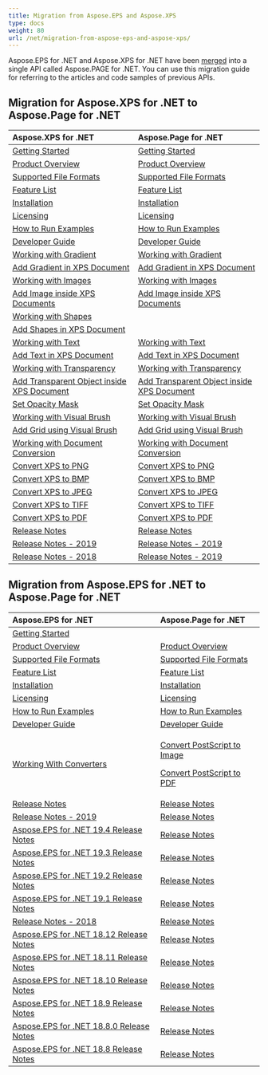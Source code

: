 ```yaml
---
title: Migration from Aspose.EPS and Aspose.XPS
type: docs
weight: 80
url: /net/migration-from-aspose-eps-and-aspose-xps/
---
```


Aspose.EPS for .NET and Aspose.XPS for .NET have been [merged](https://blog.aspose.com/2019/08/16/manipulate-xps-and-eps-documents-using-aspose.page/) into a single API called Aspose.PAGE for .NET. You can use this migration guide for referring to the articles and code samples of previous APIs.
## **Migration for Aspose.XPS for .NET to Aspose.Page for .NET**

|**Aspose.XPS for .NET**|**Aspose.Page for .NET**|
| :- | :- |
|[Getting Started](https://docs-old.aspose.com/display/xpsnet/Getting+Started)|[Getting Started](/page/net/getting-started-html/)|
|[Product Overview](https://docs-old.aspose.com/display/xpsnet/Product+Overview)|[Product Overview](/page/net/product-overview-html/)|
|[Supported File Formats](https://docs-old.aspose.com/display/xpsnet/Supported+File+Formats)|[Supported File Formats](/page/net/supported-file-formats-html/)|
|[Feature List](https://docs-old.aspose.com/display/xpsnet/Feature+List)|[Feature List](/page/net/feature-list-html/)|
|[Installation](https://docs-old.aspose.com/display/xpsnet/Installation)|[Installation](/page/net/installation-html/)|
|[Licensing](https://docs-old.aspose.com/display/xpsnet/Licensing)|[Licensing](/page/net/licensing-html/)|
|[How to Run Examples](https://docs-old.aspose.com/display/xpsnet/How+to+Run+Examples)|[How to Run Examples](/page/net/how-to-run-examples-html/)|
|[Developer Guide](https://docs-old.aspose.com/display/xpsnet/Developer+Guide)|[Developer Guide](/page/net/developer-guide-html/)|
|[Working with Gradient](https://docs-old.aspose.com/display/xpsnet/Working+with+Gradient)|[Working with Gradient](/page/net/working-with-gradient-html/)|
|[Add Gradient in XPS Document](https://docs-old.aspose.com/display/xpsnet/Add+Gradient+in+XPS+Document)|[Add Gradient in XPS Document](/page/net/add-gradient-in-xps-document-html/)|
|[Working with Images](https://docs-old.aspose.com/display/xpsnet/Working+with+Images)|[Working with Images](/page/net/working-with-images-html/)|
|[Add Image inside XPS Documents](https://docs-old.aspose.com/display/xpsnet/Add+Image+inside+XPS+Documents)|[Add Image inside XPS Documents](/page/net/add-image-inside-xps-documents-html/)|
|[Working with Shapes](https://docs-old.aspose.com/display/xpsnet/Working+with+Shapes)| |
|[Add Shapes in XPS Document](https://docs-old.aspose.com/display/xpsnet/Add+Shapes+in+XPS+Document)| |
|[Working with Text](https://docs-old.aspose.com/display/xpsnet/Working+with+Text)|[Working with Text](/page/net/working-with-text-html/)|
|[Add Text in XPS Document](https://docs-old.aspose.com/display/xpsnet/Add+Text+in+XPS+Document)|[Add Text in XPS Document](/page/net/add-text-in-xps-document-html/)|
|[Working with Transparency](https://docs-old.aspose.com/display/xpsnet/Working+with+Transparency)|[Working with Transparency](/page/net/working-with-transparency-html/)|
|[Add Transparent Object inside XPS Document](https://docs-old.aspose.com/display/xpsnet/Add+Transparent+Object+inside+XPS+Document)|[Add Transparent Object inside XPS Document](/page/net/add-transparent-object-inside-xps-document-html/)|
|[Set Opacity Mask](https://docs-old.aspose.com/display/xpsnet/Set+Opacity+Mask)|[Set Opacity Mask](/page/net/set-opacity-mask-html/)|
|[Working with Visual Brush](https://docs-old.aspose.com/display/xpsnet/Working+with+Visual+Brush)|[Working with Visual Brush](/page/net/working-with-visual-brush-html/)|
|[Add Grid using Visual Brush](https://docs-old.aspose.com/display/xpsnet/Add+Grid+using+Visual+Brush)|[Add Grid using Visual Brush](/page/net/add-grid-using-visual-brush-html/)|
|[Working with Document Conversion](https://docs-old.aspose.com/display/xpsnet/Working+with+Document+Conversion)|[Working with Document Conversion](/page/net/working-with-document-conversion-html/)|
|[Convert XPS to PNG](https://docs-old.aspose.com/display/xpsnet/Convert+XPS+to+PNG)|[Convert XPS to PNG](/page/net/convert-xps-to-png-html/)|
|[Convert XPS to BMP](https://docs-old.aspose.com/display/xpsnet/Convert+XPS+to+BMP)|[Convert XPS to BMP](/page/net/convert-xps-to-bmp-html/)|
|[Convert XPS to JPEG](https://docs-old.aspose.com/display/xpsnet/Convert+XPS+to+JPEG)|[Convert XPS to JPEG](/page/net/convert-xps-to-jpeg-html/)|
|[Convert XPS to TIFF](https://docs-old.aspose.com/display/xpsnet/Convert+XPS+to+TIFF)|[Convert XPS to TIFF](/page/net/convert-xps-to-tiff-html/)|
|[Convert XPS to PDF](https://docs-old.aspose.com/display/xpsnet/Convert+XPS+to+PDF)|[Convert XPS to PDF](/page/net/convert-xps-to-pdf-html/)|
|[Release Notes](https://docs-old.aspose.com/display/xpsnet/Release+Notes)|[Release Notes](/page/net/release-notes-html/)|
|[Release Notes - 2019](https://docs-old.aspose.com/display/xpsnet/Release+Notes+-+2019)|[Release Notes - 2019](/page/net/release-notes-2019-html/)|
|[Release Notes - 2018](https://docs-old.aspose.com/display/xpsnet/Release+Notes+-+2018)|[Release Notes - 2019](/page/net/release-notes-2019-html/)|
## **Migration from Aspose.EPS for .NET to Aspose.Page for .NET**

|**Aspose.EPS for .NET**|**Aspose.Page for .NET**|
| :- | :- |
|[Getting Started](https://docs-old.aspose.com/display/epsnet/Getting+Started)| |
|[Product Overview](https://docs-old.aspose.com/display/epsnet/Product+Overview)|[Product Overview](/page/net/product-overview-html/)|
|[Supported File Formats](https://docs-old.aspose.com/display/epsnet/Supported+File+Formats)|[Supported File Formats](/page/net/supported-file-formats-html/)|
|[Feature List](https://docs-old.aspose.com/display/epsnet/Feature+List)|[Feature List](/page/net/feature-list-html/)|
|[Installation](https://docs-old.aspose.com/display/epsnet/Installation)|[Installation](/page/net/installation-html/)|
|[Licensing](https://docs-old.aspose.com/display/epsnet/Licensing)|[Licensing](/page/net/licensing-html/)|
|[How to Run Examples](https://docs-old.aspose.com/display/epsnet/How+to+Run+Examples)|[How to Run Examples](/page/net/how-to-run-examples-html/)|
|[Developer Guide](https://docs-old.aspose.com/display/epsnet/Developer+Guide)|[Developer Guide](/page/net/developer-guide-html/)|
|[Working With Converters](https://docs-old.aspose.com/display/epsnet/Working+With+Converters)|<p>[Convert PostScript to Image](/page/net/convert-postscript-to-image-html/)</p><p>[Convert PostScript to PDF](/page/net/convert-postscript-to-pdf-html/)</p>|
|[Release Notes](https://docs-old.aspose.com/display/epsnet/Release+Notes)|[Release Notes](/page/net/release-notes-html/)|
|[Release Notes - 2019](https://docs-old.aspose.com/display/epsnet/Release+Notes+-+2019)|[Release Notes](/page/net/release-notes-html/)|
|[Aspose.EPS for .NET 19.4 Release Notes](https://docs-old.aspose.com/display/epsnet/Aspose.EPS+for+.NET+19.4+Release+Notes)|[Release Notes](/page/net/release-notes-html/)|
|[Aspose.EPS for .NET 19.3 Release Notes](https://docs-old.aspose.com/display/epsnet/Aspose.EPS+for+.NET+19.3+Release+Notes)|[Release Notes](/page/net/release-notes-html/)|
|[Aspose.EPS for .NET 19.2 Release Notes](https://docs-old.aspose.com/display/epsnet/Aspose.EPS+for+.NET+19.2+Release+Notes)|[Release Notes](/page/net/release-notes-html/)|
|[Aspose.EPS for .NET 19.1 Release Notes](https://docs-old.aspose.com/display/epsnet/Aspose.EPS+for+.NET+19.1+Release+Notes)|[Release Notes](/page/net/release-notes-html/)|
|[Release Notes - 2018](https://docs-old.aspose.com/display/epsnet/Release+Notes+-+2018)|[Release Notes](/page/net/release-notes-html/)|
|[Aspose.EPS for .NET 18.12 Release Notes](https://docs-old.aspose.com/display/epsnet/Aspose.EPS+for+.NET+18.12+Release+Notes)|[Release Notes](/page/net/release-notes-html/)|
|[Aspose.EPS for .NET 18.11 Release Notes](https://docs-old.aspose.com/display/epsnet/Aspose.EPS+for+.NET+18.11+Release+Notes)|[Release Notes](/page/net/release-notes-html/)|
|[Aspose.EPS for .NET 18.10 Release Notes](https://docs-old.aspose.com/display/epsnet/Aspose.EPS+for+.NET+18.10+Release+Notes)|[Release Notes](/page/net/release-notes-html/)|
|[Aspose.EPS for .NET 18.9 Release Notes](https://docs-old.aspose.com/display/epsnet/Aspose.EPS+for+.NET+18.9+Release+Notes)|[Release Notes](/page/net/release-notes-html/)|
|[Aspose.EPS for .NET 18.8.0 Release Notes](https://docs-old.aspose.com/display/epsnet/Aspose.EPS+for+.NET+18.8.0+Release+Notes)|[Release Notes](/page/net/release-notes-html/)|
|[Aspose.EPS for .NET 18.8 Release Notes](https://docs-old.aspose.com/display/epsnet/Aspose.EPS+for+.NET+18.8+Release+Notes)|[Release Notes](/page/net/release-notes-html/)|

